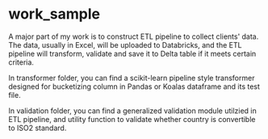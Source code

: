 # work_sample
A major part of my work is to construct ETL pipeline to collect clients' data. The data, usually in Excel, will be uploaded to Databricks, and the ETL pipeline will transform, validate and save it to Delta table if it meets certain criteria.

In transformer folder, you can find a scikit-learn pipeline style transformer designed for bucketizing column in Pandas or Koalas dataframe and its test file.

In validation folder, you can find a generalized validation module utilzied in ETL pipeline, and utility function to validate whether country is convertible to ISO2 standard.
